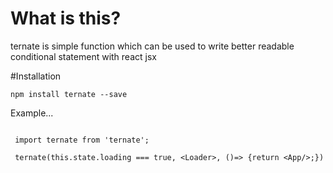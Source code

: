 # What is this?

ternate is simple function which can be used to write better readable conditional statement with react jsx

#Installation

`npm install ternate --save`

Example...

```

 import ternate from 'ternate';
 
 ternate(this.state.loading === true, <Loader>, ()=> {return <App/>;})

```